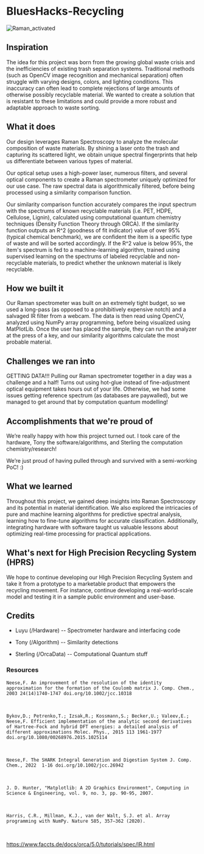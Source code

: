 # BluesHacks-Recycling

![Raman_activated](https://github.com/user-attachments/assets/d33ed4e2-9ff8-4625-9d5c-678265b2cc36)

## Inspiration
The idea for this project was born from the growing global waste crisis and the inefficiencies of existing trash separation systems. Traditional methods (such as OpenCV image recognition and mechanical separation) often struggle with varying designs, colors, and lighting conditions. This inaccuracy can often lead to complete rejections of large amounts of otherwise possibly recyclable material. We wanted to create a solution that is resistant to these limitations and could provide a more robust and adaptable approach to waste sorting.  

## What it does
Our design leverages Raman Spectroscopy to analyze the molecular composition of waste materials. By shining a laser onto the trash and capturing its scattered light, we obtain unique spectral fingerprints that help us differentiate between various types of material. 

Our optical setup uses a high-power laser, numerous filters, and several optical components to create a Raman spectrometer uniquely optimized for our use case. The raw spectral data is algorithmically filtered, before being processed using a similarity comparison function. 

Our similarity comparison function accurately compares the input spectrum with the spectrums of known recyclable materials (i.e. PET, HDPE, Cellulose, Lignin), calculated using computational quantum chemistry techniques (Density Function Theory through ORCA). If the similarity function outputs an R^2 (goodness of fit indicator) value of over 95% (typical chemical benchmark), we are confident the item is a specific type of waste and will be sorted accordingly. If the R^2 value is below 95%, the item's spectrum is fed to a machine-learning algorithm, trained using supervised learning on the spectrums of labeled recyclable and non-recyclable materials, to predict whether the unknown material is likely recyclable. 

## How we built it
Our Raman spectrometer was built on an extremely tight budget, so we used a long-pass (as opposed to a prohibitively expensive notch) and a salvaged IR filter from a webcam. 
The data is then read using OpenCV, analyzed using NumPy array programming, before being visualized using MatPlotLib. 
Once the user has placed the sample, they can run the analyzer at the press of a key, and our similarity algorithms calculate the most probable material.

## Challenges we ran into
GETTING DATA!!! Pulling our Raman spectrometer together in a day was a challenge and a half! Turns out using hot-glue instead of fine-adjustment optical equipment takes hours out of your life.
Otherwise, we had some issues getting reference spectrum (as databases are paywalled), but we managed to get around that by computation quantum modelling!

## Accomplishments that we're proud of
We’re really happy with how this project turned out. I took care of the hardware, Tony the software/algorithms, and Sterling the computation chemistry/research! 

We’re just proud of having pulled through and survived with a semi-working PoC! :)

## What we learned
Throughout this project, we gained deep insights into Raman Spectroscopy and its potential in material identification. We also explored the intricacies of pure and machine learning algorithms for predictive spectral analysis, learning how to fine-tune algorithms for accurate classification. Additionally, integrating hardware with software taught us valuable lessons about optimizing real-time processing for practical applications.  

## What's next for High Precision Recycling System (HPRS) 
We hope to continue developing our HIgh Precision Recycling System and take it from a prototype to a marketable product that empowers the recycling movement. For instance, continue developing a real-world-scale model and testing it in a sample public environment and user-base. 


## Credits
- Luyu (/Hardware)
-- Spectrometer hardware and interfacing code

- Tony (/Algorithm)
-- Similarity detections

- Sterling (/OrcaData)
-- Computational Quantum stuff

### Resources
  	Neese,F. An improvement of the resolution of the identity approximation for the formation of the Coulomb matrix J. Comp. Chem., 2003 24(14)1740-1747 doi.org/10.1002/jcc.10318​

​

	Bykov,D.; Petrenko,T.; Izsak,R.; Kossmann,S.; Becker,U.; Valeev,E.; Neese,F. Efficient implementation of the analytic second derivatives of Hartree-Fock and hybrid DFT energies: a detailed analysis of different approximations Molec. Phys., 2015 113 1961-1977 doi.org/10.1080/00268976.2015.1025114​

​

	Neese,F. The SHARK Integral Generation and Digestion System J. Comp. Chem., 2022  1-16 doi.org/10.1002/jcc.26942​

​

	J. D. Hunter, "Matplotlib: A 2D Graphics Environment", Computing in Science & Engineering, vol. 9, no. 3, pp. 90-95, 2007.​

​

	Harris, C.R., Millman, K.J., van der Walt, S.J. et al. Array programming with NumPy. Nature 585, 357–362 (2020).​

​

https://www.faccts.de/docs/orca/5.0/tutorials/spec/IR.html​

​
